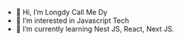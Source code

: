 - 👋 Hi, I’m Longdy Call Me Dy
- 👀 I’m interested in Javascript Tech 
- 🌱 I’m currently learning Nest JS, React, Next JS.


<!---
DyDev-1/DyDev-1 is a ✨ special ✨ repository because its `README.md` (this file) appears on your GitHub profile.
You can click the Preview link to take a look at your changes.
--->
